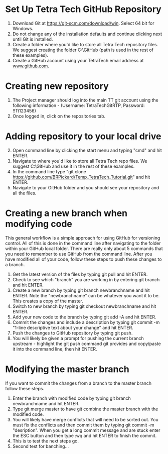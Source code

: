 # Set Up Tetra Tech GitHub Repository
1) Download Git at https://git-scm.com/download/win. Select 64 bit for Windows. 
2) Do not change any of the installation defaults and continue clicking next until Git is installed.
3) Create a folder where you'd like to store all Tetra Tech repository files. We suggest creating the folder C:\GitHub (path is used in the rest of these examples).
4) Create a GitHub account using your TetraTech email address at www.github.com.

# Creating new repository
1) The Project manager should log into the main TT git account using the following information - (Username: TetraTechGitRTP, Password: !!Tt123456)
2) Once logged in, click on the repositories tab.

# Adding repository to your local drive
2) Open command line by clicking the start menu and typing "cmd" and hit ENTER.
3) Navigate to where you'd like to store all Tetra Tech repo files. We suggest C:\GitHub and use it in the rest of these examples.
4) In the command line type "git clone https://github.com/BRPickard/Temp_TetraTech_Tutorial.git" and hit ENTER.
5) Navigate to your GitHub folder and you should see your repository and all the files.

# Creating a new branch when modifying code 
This general workflow is a simple approach for using GitHub for versioning control. All of this is done in the command line after navigating to the folder within your GitHub local folder. There are really only about 5 commands that you need to remember to use GitHub from the command line. After you have modified all of your code, follow these steps to push these changes to a branch.

1) Get the latest version of the files by typing git pull and hit ENTER.
2) Check to see which "branch" you are working in by entering git branch and hit ENTER.
3) Create a new branch by typing git branch newbranchname and hit ENTER. Note the "newbranchname" can be whatever you want it to be. This creates a copy of the master.
4) Switch to new branch by typing git checkout newbranchname and hit ENTER.
5) Add your new code to the branch by typing git add -A and hit ENTER.
6) Commit the changes and include a description by typing git commit -m "1-line descriptive text about your change" and hit ENTER.
7) Push the changes to GitHub repository by typing git push.
8) You will likely be given a prompt for pushing the current branch upstream - highlight the git push command git provides and copy/paste it into the command line, then hit ENTER.

# Modifying the master branch
If you want to commit the changes from a branch to the master branch follow these steps. 
1) Enter the branch with modified code by typing git branch newbranchname and hit ENTER.
2) Type git merge master to have git combine the master branch with the modified code. 
3) You will likely have merge conflicts that will need to be sorted out. You must fix the conflicts and then commit them by typing git commit -m "desription". When you get a long commit message and are stuck enter the ESC button and then type :wq and hit ENTER to finish the commit. 
4) This is to test the next steps go.
5) Second test for banching...
